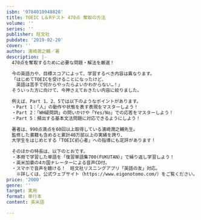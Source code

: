 ```yaml
---
isbn: '9784010948828'
title: TOEIC L＆Rテスト 470点 奪取の方法
volume: ''
series: ''
publisher: 旺文社
pubdate: '2019-02-20'
cover: ''
author: 濱崎潤之輔／著
description: |-
  470点を奪取するために必要な問題・解法を厳選！

  今の英語力や、目標スコアによって、学習するべき内容は異なります。
  「はじめてTOEICを受けることになったけど、
  　英語は苦手で何からやったらよいかわからない…！」
  そういった方に向けて、今押さえておきたい内容に絞りました。

  例えば、Part 1、2、5では以下のようなポイントがあります。
  ・Part 1：「人」の動作や状態を表す表現をマスターしよう！
  ・Part 2：「WH疑問詞」の問いかけや「Yes/No」での応答をマスターしよう！
  ・Part 5：頻出する基本文法問題に対応できるようにしよう！

  著者は、990点満点を60回以上取得している濱崎潤之輔先生。
  監修した書籍も含めると累計40万部以上の実績を誇り、
  大学生をはじめとする「TOEIC初心者」への指導にも定評があります！

  そのほかの特長は、以下のとおです。
  ・本冊で学習した単語を「復習単語集700(FUKUTAN）」で繰り返し学習しよう！
  ・英米加豪の4カ国ナレーターによる音声CD付。
  ・スマホで音声を聴ける！　旺文社リスニングアプリ「英語の友」対応。
  　※詳しくは、公式ウェブサイト（https://www.eigonotomo.com/）をご覧ください。
price: '2000'
genre: ''
target: 実用
format: 単行本
content: 英米語

---
```

